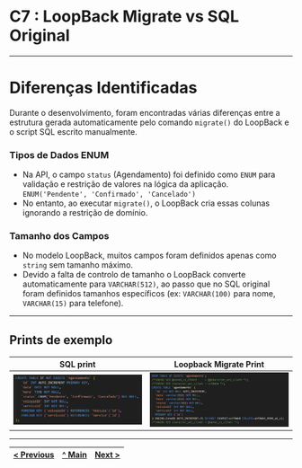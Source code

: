 # C7 : LoopBack Migrate vs SQL Original

---

# Diferenças Identificadas

Durante o desenvolvimento, foram encontradas várias diferenças entre a estrutura gerada automaticamente pelo comando `migrate()` do LoopBack e o script SQL escrito manualmente.

### Tipos de Dados ENUM

- Na API, o campo `status` (Agendamento) foi definido como `ENUM` para validação e restrição de valores na lógica da aplicação. `ENUM('Pendente', 'Confirmado', 'Cancelado')`
- No entanto, ao executar `migrate()`, o LoopBack cria essas colunas ignorando a restrição de domínio.

### Tamanho dos Campos

- No modelo LoopBack, muitos campos foram definidos apenas como `string` sem tamanho máximo.
- Devido a falta de controlo de tamanho o LoopBack converte automaticamente para `VARCHAR(512)`, ao passo que no SQL original foram definidos tamanhos específicos (ex: `VARCHAR(100)` para nome, `VARCHAR(15)` para telefone).

---

## Prints de exemplo

| SQL print | Loopback Migrate Print |
|-------|-------|
| <img src="../img/print-sql-1.png" alt="sql-1" width="450" /> | <img src="../img/print-migrate-1.png" alt="migrate-1" width="450" /> |

---

| [< Previous](RPF06.md) | [^ Main](../../README.md) | [Next >](RPF08.md) |
|:----------------------------------:|:----------------------------------:|:----------------------------------:|
